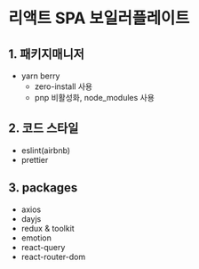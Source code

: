 # 리액트 SPA 보일러플레이트

## 1. 패키지매니저

- yarn berry
  - zero-install 사용
  - pnp 비활성화, node_modules 사용

## 2. 코드 스타일

- eslint(airbnb)
- prettier

## 3. packages

- axios
- dayjs
- redux & toolkit
- emotion
- react-query
- react-router-dom
